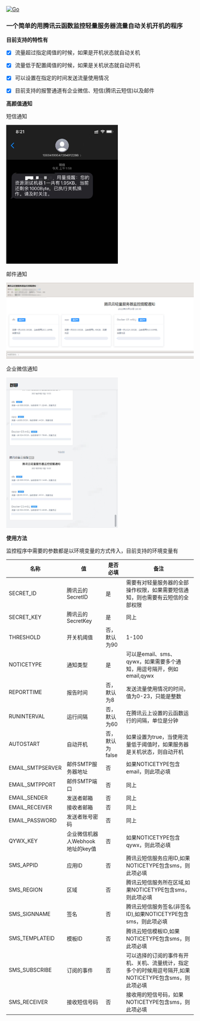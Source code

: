 [![Go](https://github.com/lixiaofei123/lhmonitor/actions/workflows/go.yml/badge.svg?branch=master)](https://github.com/lixiaofei123/lhmonitor/actions/workflows/go.yml)

### 一个简单的用腾讯云函数监控轻量服务器流量自动关机开机的程序

**目前支持的特性有**

- [x] 流量超过指定阈值的时候，如果是开机状态就自动关机
- [x] 流量低于配置阈值的时候，如果是关机状态就自动开机 
- [x] 可以设置在指定的时间发送流量使用情况
- [x] 目前支持的报警通道有企业微信、短信(腾讯云短信)以及邮件


**高颜值通知**

短信通知

<img src="./images/sms.jpg" alt="短信通知" width="300"/>

邮件通知

![邮件通知](./images/email.png)

企业微信通知

<img src="./images/qiyeweixin.png" alt="企业微信通知" width="300"/>


**使用方法**

监控程序中需要的参数都是以环境变量的方式传入，目前支持的环境变量有

|名称|值|是否必填|备注|
|---|---|---|---|
|SECRET_ID|腾讯云的SecretID|是|需要有对轻量服务器的全部操作权限，如果需要短信通知，则也需要有云短信的全部权限|
|SECRET_KEY|腾讯云的SecretKey|是|同上|
|THRESHOLD|开关机阈值|否，默认为90|1-100|
|NOTICETYPE|通知类型|是|可以是email、sms、qywx，如果需要多个通知，用逗号隔开，例如email,qywx|
|REPORTTIME|报告时间|否，默认为8|发送流量使用情况的时间，值为0-23，只能是整数|
|RUNINTERVAL|运行间隔|否，默认为60|在腾讯云上设置的云函数运行的间隔，单位是分钟|
|AUTOSTART|自动开机|否，默认为false|如果设置为true，当使用流量低于阈值时，如果服务器是关机状态，则自动开机|
|EMAIL_SMTPSERVER|邮件SMTP服务器地址|否|如果NOTICETYPE包含email，则此项必填|
|EMAIL_SMTPPORT|邮件SMTP端口|否|同上|
|EMAIL_SENDER|发送者邮箱|否|同上|
|EMAIL_RECEIVER|接收者邮箱|否|同上|
|EMAIL_PASSWORD|发送者账号密码|否|同上|
|QYWX_KEY|企业微信机器人Webhook地址的key值|否|如果NOTICETYPE包含qywx，则此项必填|
|SMS_APPID|应用ID|否|腾讯云短信服务应用ID,如果NOTICETYPE包含sms，则此项必填|
|SMS_REGION|区域|否|腾讯云短信服务所在区域,如果NOTICETYPE包含sms，则此项必填|
|SMS_SIGNNAME|签名|否|腾讯云短信服务签名(非签名ID),如果NOTICETYPE包含sms，则此项必填|
|SMS_TEMPLATEID|模板ID|否|腾讯云短信模板ID,如果NOTICETYPE包含sms，则此项必填|
|SMS_SUBSCRIBE|订阅的事件|否|可以选择的订阅的事件有开机、关机、流量统计，指定多个的时候用逗号隔开,如果NOTICETYPE包含sms，则此项必填|
|SMS_RECEIVER|接收短信号码|否|接收用的短信号码，如果NOTICETYPE包含sms，则此项必填|






